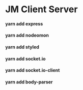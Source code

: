 # JM Client Server

#### yarn add express
#### yarn add nodeomon
#### yarn add styled
#### yarn add socket.io
#### yarn add socket.io-client
#### yarn add body-parser